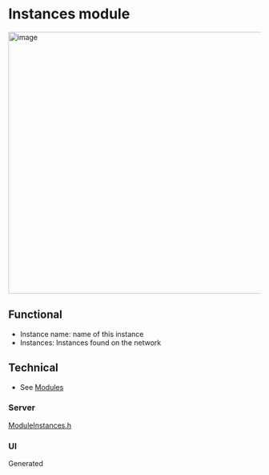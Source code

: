 # Instances module

<img width="522" alt="image" src="https://github.com/user-attachments/assets/68cbbef1-bcd7-4333-a4d9-904d3e08b243" />

## Functional

* Instance name: name of this instance
* Instances: Instances found on the network

## Technical

* See [Modules](../modules.md)

### Server

[ModuleInstances.h](https://github.com/ewowi/MoonBase/blob/main/src/custom/ModuleInstances.h)

### UI

Generated
